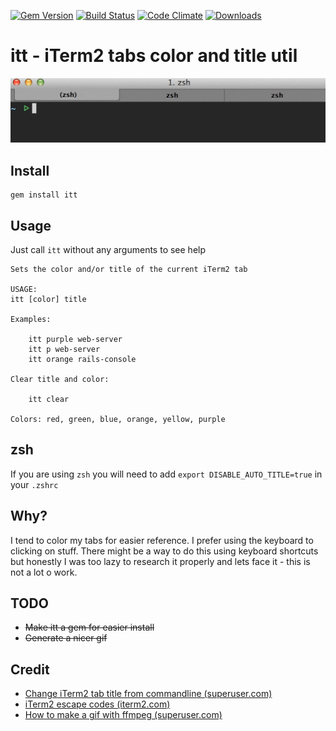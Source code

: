 [![Gem Version](https://badge.fury.io/rb/itt.svg)](http://badge.fury.io/rb/itt)
[![Build Status](https://travis-ci.org/aladac/itt.svg?branch=master)](https://travis-ci.org/aladac/itt)
[![Code Climate](https://codeclimate.com/github/aladac/itt/badges/gpa.svg)](https://codeclimate.com/github/aladac/itt)
[![Downloads](http://ruby-gem-downloads-badge.herokuapp.com/itt?type=total)](https://rubygems.org/gems/itt)
# itt - iTerm2 tabs color and title util
![Example](https://github.com/aladac/itt/raw/master/doc/example.gif)


## Install
```
gem install itt
```

## Usage
Just call `itt` without any arguments to see help

```
Sets the color and/or title of the current iTerm2 tab

USAGE:
itt [color] title

Examples:

	itt purple web-server
	itt p web-server
	itt orange rails-console

Clear title and color:

	itt clear

Colors: red, green, blue, orange, yellow, purple
```

## zsh
If you are using `zsh` you will need to add `export DISABLE_AUTO_TITLE=true` in your `.zshrc`

## Why?
I tend to color my tabs for easier reference. I prefer using the keyboard to clicking on stuff. There might be a way to do this using keyboard shortcuts but honestly I was too lazy to research it properly and lets face it - this is not a lot o work.

## TODO
- ~~Make itt a gem for easier install~~
- ~~Generate a nicer gif~~

## Credit
- [Change iTerm2 tab title from commandline (superuser.com)](http://superuser.com/questions/292652/change-iterm2-window-and-tab-titles-in-zsh)
- [iTerm2 escape codes (iterm2.com)](https://www.iterm2.com/documentation-escape-codes.html)
- [How to make a gif with ffmpeg (superuser.com)](http://superuser.com/questions/556029/how-do-i-convert-a-video-to-gif-using-ffmpeg-with-reasonable-quality)
